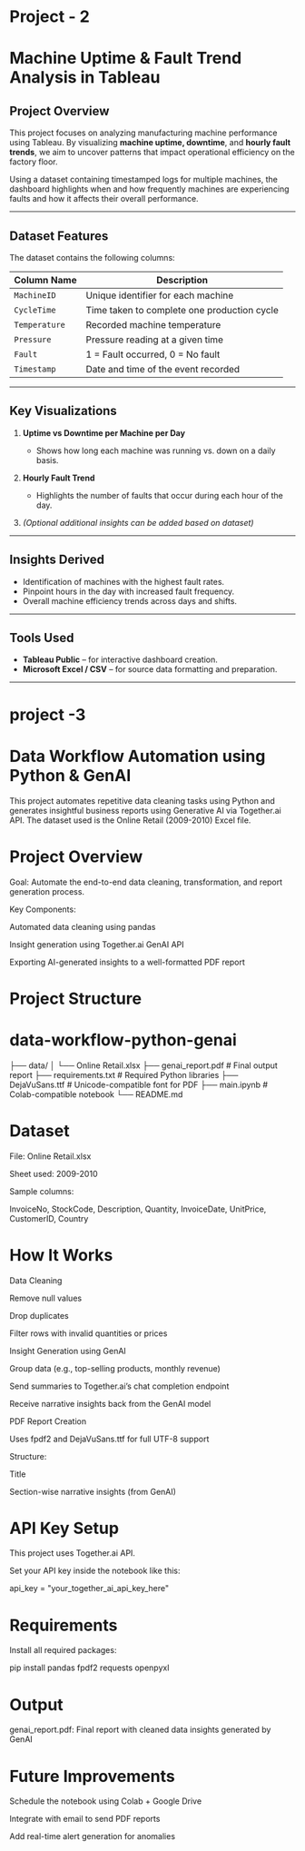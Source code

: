 # Project - 2

# Machine Uptime & Fault Trend Analysis in Tableau

## Project Overview

This project focuses on analyzing manufacturing machine performance using Tableau. By visualizing **machine uptime, downtime**, and **hourly fault trends**, we aim to uncover patterns that impact operational efficiency on the factory floor.

Using a dataset containing timestamped logs for multiple machines, the dashboard highlights when and how frequently machines are experiencing faults and how it affects their overall performance.

---

## Dataset Features

The dataset contains the following columns:

| Column Name     | Description                               |
|------------------|-------------------------------------------|
| `MachineID`      | Unique identifier for each machine         |
| `CycleTime`      | Time taken to complete one production cycle |
| `Temperature`    | Recorded machine temperature               |
| `Pressure`       | Pressure reading at a given time           |
| `Fault`          | 1 = Fault occurred, 0 = No fault           |
| `Timestamp`      | Date and time of the event recorded        |

---

## Key Visualizations

1. **Uptime vs Downtime per Machine per Day**  
   - Shows how long each machine was running vs. down on a daily basis.

2. **Hourly Fault Trend**  
   - Highlights the number of faults that occur during each hour of the day.

3. *(Optional additional insights can be added based on dataset)*

---

## Insights Derived

- Identification of machines with the highest fault rates.
- Pinpoint hours in the day with increased fault frequency.
- Overall machine efficiency trends across days and shifts.

---

## Tools Used

- **Tableau Public** – for interactive dashboard creation.
- **Microsoft Excel / CSV** – for source data formatting and preparation.

-------------------------------------------------------------------------------------------

# project -3

# Data Workflow Automation using Python & GenAI

This project automates repetitive data cleaning tasks using Python and generates insightful business reports using Generative AI via Together.ai API. The dataset used is the Online Retail (2009-2010) Excel file.

# Project Overview

Goal: Automate the end-to-end data cleaning, transformation, and report generation process.

Key Components:

Automated data cleaning using pandas

Insight generation using Together.ai GenAI API

Exporting AI-generated insights to a well-formatted PDF report

# Project Structure

# data-workflow-python-genai
├── data/
│   └── Online Retail.xlsx
├── genai_report.pdf           # Final output report
├── requirements.txt           # Required Python libraries
├── DejaVuSans.ttf             # Unicode-compatible font for PDF
├── main.ipynb                 # Colab-compatible notebook
└── README.md

# Dataset

File: Online Retail.xlsx

Sheet used: 2009-2010

Sample columns:

InvoiceNo, StockCode, Description, Quantity, InvoiceDate, UnitPrice, CustomerID, Country

# How It Works

Data Cleaning

Remove null values

Drop duplicates

Filter rows with invalid quantities or prices

Insight Generation using GenAI

Group data (e.g., top-selling products, monthly revenue)

Send summaries to Together.ai’s chat completion endpoint

Receive narrative insights back from the GenAI model

PDF Report Creation

Uses fpdf2 and DejaVuSans.ttf for full UTF-8 support

Structure:

Title

Section-wise narrative insights (from GenAI)

# API Key Setup

This project uses Together.ai API.

Set your API key inside the notebook like this:

api_key = "your_together_ai_api_key_here"

# Requirements

Install all required packages:

pip install pandas fpdf2 requests openpyxl

# Output

genai_report.pdf: Final report with cleaned data insights generated by GenAI

# Future Improvements

Schedule the notebook using Colab + Google Drive

Integrate with email to send PDF reports

Add real-time alert generation for anomalies
